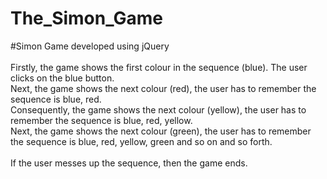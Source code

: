 # The_Simon_Game
#Simon Game developed using jQuery</br></br>
Firstly, the game shows the first colour in the sequence (blue). The user clicks on the blue button.</br>
Next, the game shows the next colour (red), the user has to remember the sequence is blue, red.</br>
Consequently, the game shows the next colour (yellow), the user has to remember the sequence is blue, red, yellow.</br>
Next, the game shows the next colour (green), the user has to remember the sequence is blue, red, yellow, green and so on and so forth.</br></br>
If the user messes up the sequence, then the game ends.</br>
